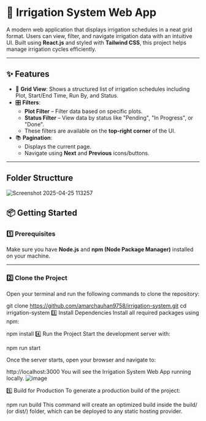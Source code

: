 
# 🌱 Irrigation System Web App

A modern web application that displays irrigation schedules in a neat grid format. Users can view, filter, and navigate irrigation data with an intuitive UI. Built using **React.js** and styled with **Tailwind CSS**, this project helps manage irrigation cycles efficiently.

---

## ✨ Features

- 🌾 **Grid View**: Shows a structured list of irrigation schedules including Plot, Start/End Time, Run By, and Status.
- 🎛️ **Filters**:
  - **Plot Filter** – Filter data based on specific plots.
  - **Status Filter** – View data by status like "Pending", "In Progress", or "Done".
  - These filters are available on the **top-right corner** of the UI.
- 📚 **Pagination**:
  - Displays the current page.
  - Navigate using **Next** and **Previous** icons/buttons.

---

## Folder Structture

![Screenshot 2025-04-25 113257](https://github.com/user-attachments/assets/d6736761-320a-40a2-bc48-d7edb7b367f9)


## 📦 Getting Started

### 1️⃣ Prerequisites

Make sure you have **Node.js** and **npm (Node Package Manager)** installed on your machine.

---

### 2️⃣ Clone the Project

Open your terminal and run the following commands to clone the repository:

git clone https://github.com/amarchauhan9758/irrigation-system.git
cd irrigation-system
3️⃣ Install Dependencies
Install all required packages using npm:

npm install
4️⃣ Run the Project
Start the development server with:


npm run start

Once the server starts, open your browser and navigate to:

http://localhost:3000
You will see the Irrigation System Web App running locally.
![image](https://github.com/user-attachments/assets/68c9c60b-5cbf-4059-b2d3-e9fb568b2823)



5️⃣ Build for Production
To generate a production build of the project:

npm run build
This command will create an optimized build inside the build/ (or dist/) folder, which can be deployed to any static hosting provider.
